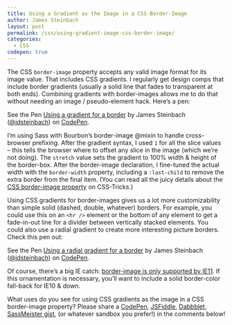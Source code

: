 ```yaml
---
title: Using a Gradient as the Image in a CSS Border-Image
author: James Steinbach
layout: post
permalink: /css/using-gradient-image-css-border-image/
categories:
  - CSS
codepen: true
---
```

The CSS `border-image` property accepts any valid image format for its image value. That includes CSS gradients. I regularly get design comps that include border gradients (usually a solid line that fades to transparent at both ends). Combining gradients with border-images allows me to do that without needing an image / pseudo-element hack. Here&#8217;s a pen:

<p class='codepen'  data-height='170' data-theme-id='0' data-slug-hash='vifnp' data-default-tab='result' data-line-numbers='' data-animations='run'>
  See the Pen <a href="https://codepen.io/jdsteinbach/pen/vifnp/">Using a gradient for a border</a> by James Steinbach (<a href="https://codepen.io/jdsteinbach">@jdsteinbach</a>) on <a href="https://codepen.io">CodePen</a>.
</p>

I&#8217;m using Sass with Bourbon&#8217;s border-image @mixin to handle cross-browser prefixing. After the gradient syntax, I used `1` for all the slice values &#8211; this tells the browser where to offset any slice in the image (which we&#8217;re not doing). The `stretch` value sets the gradient to 100% width & height of the border-box. After the border-image declaration, I fine-tuned the actual width with the `border-width` property, including a `:last-child` to remove the extra border from the final item. (You can read all the juicy details about the [CSS border-image property](http://css-tricks.com/understanding-border-image/) on CSS-Tricks.)

Using CSS gradients for border-images gives us a lot more customizability than simple solid (dashed, double, whatever) borders. For example, you could use this on an `<hr />` element or the bottom of any element to get a fade-in-out line for a divider between vertically stacked elements. You could also use a radial gradient to create more interesting picture borders. Check this pen out:

<p class='codepen'  data-height='540' data-theme-id='0' data-slug-hash='dvmwu' data-default-tab='result' data-line-numbers='' data-animations='run'>
  See the Pen <a href="https://codepen.io/jdsteinbach/pen/dvmwu/">Using a radial gradient for a border</a> by James Steinbach (<a href="https://codepen.io/jdsteinbach">@jdsteinbach</a>) on <a href="https://codepen.io">CodePen</a>.
</p>

Of course, there&#8217;s a big IE catch: <a title="Can I Use data: border-image" href="http://caniuse.com/border-image" target="_blank">border-image is only supported by IE11</a>. If this ornamentation is necessary, you&#8217;ll want to include a solid border-color fall-back for IE10 & down.

What uses do you see for using CSS gradients as the image in a CSS border-image property? Please share a <a title="CodePen" href="https://codepen.io" target="_blank">CodePen</a>, <a title="JSFiddle" href="http://jsfiddle.net/" target="_blank">JSFiddle</a>, <a title="Dabbblet" href="http://dabblet.com/" target="_blank">Dabbblet</a>, <a title="SassMeister" href="http://sassmeister.com/" target="_blank">SassMeister gist</a>, (or whatever sandbox you prefer!) in the comments below!
